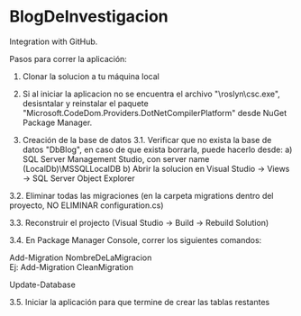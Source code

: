 # BlogDeInvestigacion
Integration with GitHub.

Pasos para correr la aplicación:

1. Clonar la solucion a tu máquina local

2. Si al iniciar la aplicacion no se encuentra el archivo "\roslyn\csc.exe", desisntalar y reinstalar el paquete
"Microsoft.CodeDom.Providers.DotNetCompilerPlatform" desde NuGet Package Manager.

3. Creación de la base de datos
3.1.
  Verificar que no exista la base de datos "DbBlog", en caso de que exista borrarla, puede hacerlo desde:
  a) SQL Server Management Studio, con server name (LocalDb)\MSSQLLocalDB
  b) Abrir la solucion en Visual Studio -> Views -> SQL Server Object Explorer
  
3.2.
  Eliminar todas las migraciones (en la carpeta migrations dentro del proyecto, NO ELIMINAR configuration.cs)
  
3.3.
  Reconstruir el projecto (Visual Studio -> Build -> Rebuild Solution)
  
3.4.
  En Package Manager Console, correr los siguientes comandos:
  
  Add-Migration NombreDeLaMigracion       
                        Ej: Add-Migration CleanMigration
  
  Update-Database
  
3.5.
  Iniciar la aplicación para que termine de crear las tablas restantes

